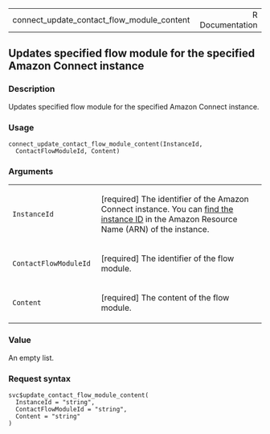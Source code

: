 <table style="width: 100%;">
<tbody>
<tr class="odd">
<td>connect_update_contact_flow_module_content</td>
<td style="text-align: right;">R Documentation</td>
</tr>
</tbody>
</table>

## Updates specified flow module for the specified Amazon Connect instance

### Description

Updates specified flow module for the specified Amazon Connect instance.

### Usage

    connect_update_contact_flow_module_content(InstanceId,
      ContactFlowModuleId, Content)

### Arguments

<table>
<colgroup>
<col style="width: 35%" />
<col style="width: 65%" />
</colgroup>
<tbody>
<tr class="odd">
<td><code
id="connect_update_contact_flow_module_content_:_InstanceId">InstanceId</code></td>
<td><p>[required] The identifier of the Amazon Connect instance. You can
<a
href="https://docs.aws.amazon.com/connect/latest/adminguide/find-instance-arn.html">find
the instance ID</a> in the Amazon Resource Name (ARN) of the
instance.</p></td>
</tr>
<tr class="even">
<td><code
id="connect_update_contact_flow_module_content_:_ContactFlowModuleId">ContactFlowModuleId</code></td>
<td><p>[required] The identifier of the flow module.</p></td>
</tr>
<tr class="odd">
<td><code
id="connect_update_contact_flow_module_content_:_Content">Content</code></td>
<td><p>[required] The content of the flow module.</p></td>
</tr>
</tbody>
</table>

### Value

An empty list.

### Request syntax

    svc$update_contact_flow_module_content(
      InstanceId = "string",
      ContactFlowModuleId = "string",
      Content = "string"
    )
